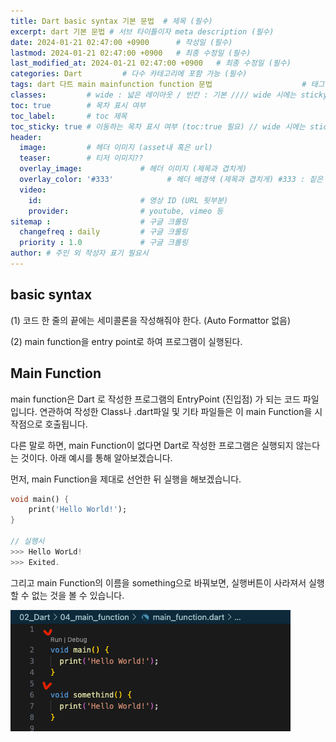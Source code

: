 ```yaml
---
title: Dart basic syntax 기본 문법  # 제목 (필수)
excerpt: dart 기본 문법 # 서브 타이틀이자 meta description (필수)
date: 2024-01-21 02:47:00 +0900      # 작성일 (필수)
lastmod: 2024-01-21 02:47:00 +0900   # 최종 수정일 (필수)
last_modified_at: 2024-01-21 02:47:00 +0900   # 최종 수정일 (필수)
categories: Dart         # 다수 카테고리에 포함 가능 (필수)
tags: dart 다트 main mainfunction function 문법                    # 태그 복수개 가능 (필수)
classes:         # wide : 넓은 레이아웃 / 빈칸 : 기본 //// wide 시에는 sticky toc 불가
toc: true        # 목차 표시 여부
toc_label:       # toc 제목
toc_sticky: true # 이동하는 목차 표시 여부 (toc:true 필요) // wide 시에는 sticky toc 불가
header: 
  image:         # 헤더 이미지 (asset내 혹은 url)
  teaser:        # 티저 이미지??
  overlay_image:             # 헤더 이미지 (제목과 겹치게)
  overlay_color: '#333'            # 헤더 배경색 (제목과 겹치게) #333 : 짙은 회색 (필수)
  video:
    id:                      # 영상 ID (URL 뒷부분)
    provider:                # youtube, vimeo 등
sitemap :                    # 구글 크롤링
  changefreq : daily         # 구글 크롤링
  priority : 1.0             # 구글 크롤링
author: # 주인 외 작성자 표기 필요시
---
```

<!--postNo: 20240120_003-->

## basic syntax  

(1) 코드 한 줄의 끝에는 세미콜론을 작성해줘야 한다. (Auto Formattor 없음)  

(2) main function을 entry point로 하여 프로그램이 실행된다.  


## Main Function  

main function은 Dart 로 작성한 프로그램의 EntryPoint (진입점) 가 되는 코드 파일입니다. 연관하여 작성한 Class나 .dart파일 및 기타 파일들은 이 main Function을 시작점으로 호출됩니다.  

다른 말로 하면, main Function이 없다면 Dart로 작성한 프로그램은 실행되지 않는다는 것이다. 아래 예시를 통해 알아보겠습니다.  

먼저, main Function을 제대로 선언한 뒤 실행을 해보겠습니다.  

```dart
void main() {
    print('Hello World!');
}

// 실행시
>>> Hello WorLd!
>>> Exited.
```

그리고 main Function의 이름을 something으로 바꿔보면, 실행버튼이 사라져서 실행할 수 없는 것을 볼 수 있습니다.  

![](/assets/images/20240121_003_001.png)



